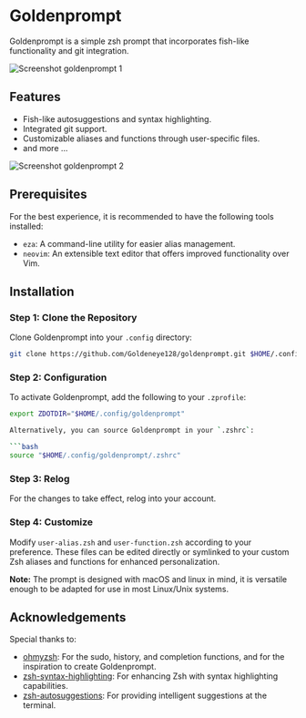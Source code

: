 # Goldenprompt

Goldenprompt is a simple zsh prompt that incorporates fish-like functionality and git integration. 

![Screenshot goldenprompt 1](https://github.com/Goldeneye128/goldenprompt/assets/93520996/a0da594b-268e-4979-ad87-0ac0b7e67e06)

## Features

- Fish-like autosuggestions and syntax highlighting.
- Integrated git support.
- Customizable aliases and functions through user-specific files.
- and more ...

![Screenshot goldenprompt 2](https://github.com/Goldeneye128/goldenprompt/assets/93520996/132ebe0b-9f3e-40df-b77e-63af1a41df89)

## Prerequisites

For the best experience, it is recommended to have the following tools installed:

- `eza`: A command-line utility for easier alias management.
- `neovim`: An extensible text editor that offers improved functionality over Vim.

## Installation

### Step 1: Clone the Repository

Clone Goldenprompt into your `.config` directory:

```bash
git clone https://github.com/Goldeneye128/goldenprompt.git $HOME/.config/goldenprompt
```

### Step 2: Configuration

To activate Goldenprompt, add the following to your `.zprofile`:

```bash
export ZDOTDIR="$HOME/.config/goldenprompt"

Alternatively, you can source Goldenprompt in your `.zshrc`:

```bash
source "$HOME/.config/goldenprompt/.zshrc"
```

### Step 3: Relog

For the changes to take effect, relog into your account.

### Step 4: Customize

Modify `user-alias.zsh` and `user-function.zsh` according to your preference. These files can be edited directly or symlinked to your custom Zsh aliases and functions for enhanced personalization.

**Note:** The prompt is designed with macOS and linux in mind, it is versatile enough to be adapted for use in most Linux/Unix systems.

## Acknowledgements

Special thanks to:

- [ohmyzsh](https://github.com/ohmyzsh/ohmyzsh): For the sudo, history, and completion functions, and for the inspiration to create Goldenprompt.
- [zsh-syntax-highlighting](https://github.com/zsh-users/zsh-syntax-highlighting): For enhancing Zsh with syntax highlighting capabilities.
- [zsh-autosuggestions](https://github.com/zsh-users/zsh-autosuggestions): For providing intelligent suggestions at the terminal.
